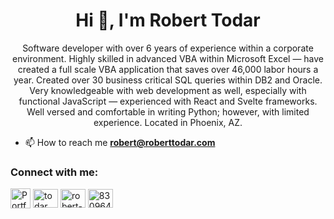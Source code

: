 <h1 align="center">Hi 👋, I'm Robert Todar</h1>
<p align="center">Software developer with over 6 years of experience within a corporate environment. Highly skilled in advanced VBA within Microsoft Excel — have created a full scale VBA application that saves over 46,000 labor hours a year. Created over 30 business critical SQL queries within DB2 and Oracle. Very knowledgeable with web development as well, especially with functional JavaScript — experienced with React and Svelte frameworks. Well versed and comfortable in writing Python; however, with limited experience. Located in Phoenix, AZ.</p>

- 📫 How to reach me **robert@roberttodar.com**

<p align="left">
<h3 align="left">Connect with me:</h3>

<a href="https://www.roberttodar.com/" target="blank"><img align="center" src="https://www.roberttodar.com/favicon-32x32.png" alt="Portfolio" height="32" width="32" /></a>
<a href="https://codepen.io/todar" target="blank"><img align="center" src="https://cdn.jsdelivr.net/npm/simple-icons@3.0.1/icons/codepen.svg" alt="todar" height="30" width="40" /></a>
<a href="https://linkedin.com/in/robert-todar" target="blank"><img align="center" src="https://cdn.jsdelivr.net/npm/simple-icons@3.0.1/icons/linkedin.svg" alt="robert-todar" height="30" width="40" /></a>
<a href="https://stackoverflow.com/users/8309643" target="blank"><img align="center" src="https://cdn.jsdelivr.net/npm/simple-icons@3.0.1/icons/stackoverflow.svg" alt="8309643" height="30" width="40" /></a>
</p>

<!--
<h3 align="left">Languages and Tools:</h3>
<p align="left"> <a href="https://www.w3schools.com/css/" target="_blank"> <img src="https://devicons.github.io/devicon/devicon.git/icons/css3/css3-original-wordmark.svg" alt="css3" width="40" height="40"/> </a> <a href="https://expressjs.com" target="_blank"> <img src="https://devicons.github.io/devicon/devicon.git/icons/express/express-original-wordmark.svg" alt="express" width="40" height="40"/> </a> <a href="https://firebase.google.com/" target="_blank"> <img src="https://www.vectorlogo.zone/logos/firebase/firebase-icon.svg" alt="firebase" width="40" height="40"/> </a> <a href="https://git-scm.com/" target="_blank"> <img src="https://www.vectorlogo.zone/logos/git-scm/git-scm-icon.svg" alt="git" width="40" height="40"/> </a> <a href="https://www.w3.org/html/" target="_blank"> <img src="https://devicons.github.io/devicon/devicon.git/icons/html5/html5-original-wordmark.svg" alt="html5" width="40" height="40"/> </a> <a href="https://developer.mozilla.org/en-US/docs/Web/JavaScript" target="_blank"> <img src="https://devicons.github.io/devicon/devicon.git/icons/javascript/javascript-original.svg" alt="javascript" width="40" height="40"/> </a> <a href="https://jestjs.io" target="_blank"> <img src="https://www.vectorlogo.zone/logos/jestjsio/jestjsio-icon.svg" alt="jest" width="40" height="40"/> </a> <a href="https://materializecss.com/" target="_blank"> <img src="https://raw.githubusercontent.com/prplx/svg-logos/5585531d45d294869c4eaab4d7cf2e9c167710a9/svg/materialize.svg" alt="materialize" width="40" height="40"/> </a> <a href="https://nextjs.org/" target="_blank"> <img src="https://cdn.worldvectorlogo.com/logos/nextjs-3.svg" alt="nextjs" width="40" height="40"/> </a> <a href="https://nodejs.org" target="_blank"> <img src="https://devicons.github.io/devicon/devicon.git/icons/nodejs/nodejs-original-wordmark.svg" alt="nodejs" width="40" height="40"/> </a> <a href="https://www.python.org" target="_blank"> <img src="https://devicons.github.io/devicon/devicon.git/icons/python/python-original.svg" alt="python" width="40" height="40"/> </a> <a href="https://reactjs.org/" target="_blank"> <img src="https://devicons.github.io/devicon/devicon.git/icons/react/react-original-wordmark.svg" alt="react" width="40" height="40"/> </a> <a href="https://svelte.dev" target="_blank"> <img src="https://upload.wikimedia.org/wikipedia/commons/1/1b/Svelte_Logo.svg" alt="svelte" width="40" height="40"/> </a> </p>
-->

<!--
**todar/todar** is a ✨ _special_ ✨ repository because its `README.md` (this file) appears on your GitHub profile.

Here are some ideas to get you started:

- 🔭 I’m currently working on ...
- 🌱 I’m currently learning ...
- 👯 I’m looking to collaborate on ...
- 🤔 I’m looking for help with ...
- 💬 Ask me about ...
- 📫 How to reach me: ...
- 😄 Pronouns: ...
- ⚡ Fun fact: ...
-->
